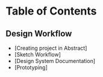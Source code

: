# Table of Contents

## Design Workflow
* [Creating project in Abstract]
* [Sketch Workflow]
* [Design System Documentation]
* [Prototyping]



